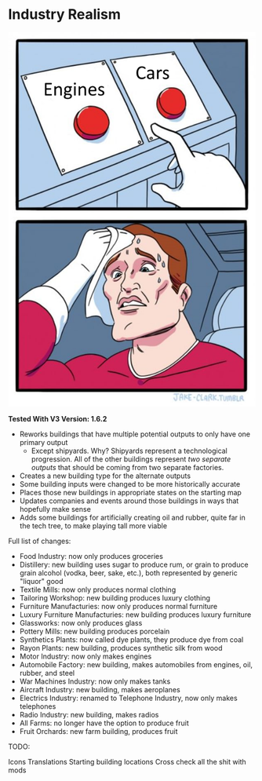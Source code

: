 # Industry Realism

![Preview](thumbnail.png)

**Tested With V3 Version: 1.6.2**

- Reworks buildings that have multiple potential outputs to only have one primary output
  - Except shipyards. Why? Shipyards represent a technological progression. All of the other buildings represent _two separate outputs_ that should be coming from two separate factories.
- Creates a new building type for the alternate outputs
- Some building inputs were changed to be more historically accurate
- Places those new buildings in appropriate states on the starting map
- Updates companies and events around those buildings in ways that hopefully make sense
- Adds some buildings for artificially creating oil and rubber, quite far in the tech tree, to make playing tall more viable

Full list of changes:

- Food Industry: now only produces groceries
- Distillery: new building uses sugar to produce rum, or grain to produce grain alcohol (vodka, beer, sake, etc.), both represented by generic "liquor" good
- Textile Mills: now only produces normal clothing
- Tailoring Workshop: new building produces luxury clothing
- Furniture Manufacturies: now only produces normal furniture
- Luxury Furniture Manufacturies: new building produces luxury furniture
- Glassworks: now only produces glass
- Pottery Mills: new building produces porcelain
- Synthetics Plants: now called dye plants, they produce dye from coal
- Rayon Plants: new building, produces synthetic silk from wood
- Motor Industry: now only makes engines
- Automobile Factory: new building, makes automobiles from engines, oil, rubber, and steel
- War Machines Industry: now only makes tanks
- Aircraft Industry: new building, makes aeroplanes
- Electrics Industry: renamed to Telephone Industry, now only makes telephones
- Radio Industry: new building, makes radios
- All Farms: no longer have the option to produce fruit
- Fruit Orchards: new farm building, produces fruit

TODO:

Icons
Translations
Starting building locations
Cross check all the shit with mods
